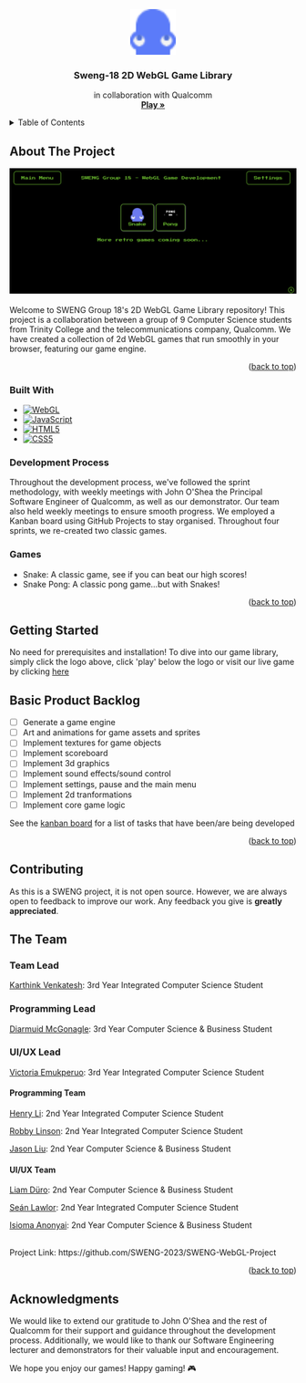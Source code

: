 <a name="readme-top"></a>

<!-- PROJECT LOGO -->
<div align="center">
  <a href="https://github.com/SWENG-2023/SWENG-WebGL-Project">
    <img src="assets/snake_sprites/head_up.png" alt="Logo" width="80" height="80">
  </a>

<h3 align="center">Sweng-18 2D WebGL Game Library</h3>

  <p align="center">
    in collaboration with Qualcomm
    <br />
    <a href="https://sweng2023.herokuapp.com"><strong>Play »</strong></a>
  </p>
</div>

<!-- TABLE OF CONTENTS -->
<details>
  <summary>Table of Contents</summary>
  <ol>
    <li>
      <a href="#about-the-project">About The Project</a>
      <ul>
        <li><a href="#built-with">Built With</a></li>
        <li><a href="#development-process">Development process</a></li>
        <li><a href="#games">Games</a></li>
      </ul>
    </li>
    <li><a href="#getting-started">Getting Started</a></li>
    <li><a href="#basic-product-backlog">Basic Product Backlog</a></li>
    <li><a href="#contributing">Contributing</a></li>
    <li><a href="#the-team">The Team</a></li>
    <li><a href="#acknowledgments">Acknowledgments</a></li>
  </ol>
</details>


<!-- ABOUT THE PROJECT -->
## About The Project

<div align="center">
  <a href="https://github.com/SWENG-2023/SWENG-WebGL-Project">
    <img src="demo/mainmenu.png" alt="main-menu">
  </a>
</div>
<br />
Welcome to SWENG Group 18's 2D WebGL Game Library repository! This project is a collaboration between a group of 9 Computer Science students from Trinity College and the telecommunications company, Qualcomm. We have created a collection of 2d WebGL games that run smoothly in your browser, featuring our game engine.

<p align="right">(<a href="#readme-top">back to top</a>)</p>



### Built With

* [![WebGL][Webgl.js]][webgl-url]
* [![JavaScript][javascript.js]][javascript-url]
* [![HTML5][HTML5.html]][html5-url]
* [![CSS5][CSS.css]][css-url]



### Development Process

Throughout the development process, we've followed the sprint methodology, with weekly meetings with John O'Shea the Principal Software Engineer of Qualcomm, as well as our demonstrator. Our team also held weekly meetings to ensure smooth progress. We employed a Kanban board using GitHub Projects to stay organised. Throughout four sprints, we re-created two classic games.


### Games

* Snake: A classic game, see if you can beat our high scores!
* Snake Pong: A classic pong game...but with Snakes!

<p align="right">(<a href="#readme-top">back to top</a>)</p>


<!-- GETTING STARTED -->
## Getting Started

No need for prerequisites and installation! To dive into our game library, simply click the logo above, click 'play' below the logo or visit our live game by clicking [here](https://sweng2023.herokuapp.com/)


<!-- PRODUCT BACKLOG -->
## Basic Product Backlog

- [ ] Generate a game engine
- [ ] Art and animations for game assets and sprites
- [ ] Implement textures for game objects
- [ ] Implement scoreboard
- [ ] Implement 3d graphics
- [ ] Implement sound effects/sound control
- [ ] Implement settings, pause and the main menu
- [ ] Implement 2d tranformations
- [ ] Implement core game logic

See the [kanban board](https://github.com/orgs/SWENG-2023/projects/1) for a list of tasks that have been/are being developed

<p align="right">(<a href="#readme-top">back to top</a>)</p>



<!-- CONTRIBUTING -->
## Contributing

As this is a SWENG project, it is not open source. However, we are always open to feedback to improve our work. Any feedback you give is **greatly appreciated**.


<!-- THE TEAM -->
## The Team

### Team Lead

[Karthink Venkatesh][karthik-url]: 3rd Year Integrated Computer Science Student

### Programming Lead

[Diarmuid McGonagle][diarmuid-url]: 3rd Year Computer Science & Business Student

### UI/UX Lead

[Victoria Emukperuo][vic-url]: 3rd Year Integrated Computer Science Student

#### Programming Team
[Henry Li][henry-url]: 2nd Year Integrated Computer Science Student

[Robby Linson][robby-url]: 2nd Year Integrated Computer Science Student

[Jason Liu][jason-url]: 2nd Year Computer Science & Business Student

#### UI/UX Team
[Liam Düro][liam-url]: 2nd Year Computer Science & Business Student

[Seán Lawlor][sean-url]: 2nd Year Integrated Computer Science Student

[Isioma Anonyai][isioma-url]: 2nd Year Computer Science & Business Student

<br />
Project Link: https://github.com/SWENG-2023/SWENG-WebGL-Project

<p align="right">(<a href="#readme-top">back to top</a>)</p>



<!-- ACKNOWLEDGMENTS -->
## Acknowledgments

We would like to extend our gratitude to John O'Shea and the rest of Qualcomm for their support and guidance throughout the development process. Additionally, we would like to thank our Software Engineering lecturer and demonstrators for their valuable input and encouragement.

We hope you enjoy our games! Happy gaming! 🎮


<!-- MARKDOWN LINKS & IMAGES -->
[product-screenshot]: demo/mainmenu.png
[Webgl.js]: https://img.shields.io/badge/WebGL-990000?logo=webgl&logoColor=white&style=for-the-badge
[Webgl-url]: https://www.khronos.org/webgl/wiki/Main_Page
[HTML5.html]: https://img.shields.io/badge/html5-%23E34F26.svg?style=for-the-badge&logo=html5&logoColor=white
[HTML5-url]: https://html.spec.whatwg.org/multipage/
[Javascript.js]: https://img.shields.io/badge/javascript-%23323330.svg?style=for-the-badge&logo=javascript&logoColor=%23F7DF1E
[Javascript-url]:https://developer.mozilla.org/en-US/docs/Web/JavaScript
[CSS.css]: https://img.shields.io/badge/css3-%231572B6.svg?style=fr-the-badge&logo=css3&logoColor=white
[CSS-url]: https://developer.mozilla.org/en-US/docs/Web/CSS
[vic-url]: https://github.com/vicky-emuk
[karthik-url]: https://github.com/kvnkarthik02
[diarmuid-url]: https://github.com/diarmuidmcg
[henry-url]: https://github.com/yellowdragoon
[robby-url]: https://github.com/Linsonr
[liam-url]: https://github.com/liamDuero
[isioma-url]: https://github.com/anonyaii
[jason-url]: https://github.com/jathonderulo
[sean-url]: https://github.com/seanl14


